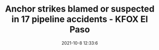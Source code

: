 ---
"title": "Anchor strikes blamed or suspected in 17 pipeline accidents - KFOX El Paso"
"date": "2021-10-8 12:33:6"
"feed_name": "GOOGLENEWSDRILLING"
"feed_website": "https://news.google.com/search?q=drilling%2Bincident&hl=en-US&gl=US&ceid=US:en"
"feed_rss": "https://news.google.com/rss/search?q=drilling%2Bincident&hl=en-US&gl=US&ceid=US:en"
"link": "https://kfoxtv.com/news/nation-world/mystery-lingers-around-cause-of-california-oil-pipeline-leak"
"source": "{'href': 'https://kfoxtv.com', 'title': 'KFOX El Paso'}"
"file": "_posts/2021-1-1-90d5656891c2e4b861fc3fbf84cf12b94e20f2bd.md"
"accident": "1"
"drilling": "1"
"dead": "0"
"injured": "0"
"arrested": "0"
"place": "unknown place"
"where": "unknown site"
"causes": "unknown"
"place_uri": "unknown place"
---
